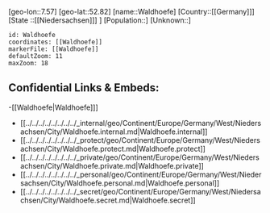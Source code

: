 ﻿---
location: [52.82,7.57]
mapzoom: [7,12] 
mapmarker: city 
type: City
tags:
- geo/City


SpocWebEntityId: 35410
isDeleted: false
confidential: public

---
[geo-lon::7.57]
[geo-lat::52.82]
[name::Waldhoefe]
[Country::[[Germany]]]
[State ::[[Niedersachsen]]] ]
[Population::]
[Unknown::]


```leaflet
id: Waldhoefe
coordinates: [[Waldhoefe]]
markerFile: [[Waldhoefe]]
defaultZoom: 11 
maxZoom: 18
```


## Confidential Links & Embeds: 
-[[Waldhoefe|Waldhoefe]]] 
- [[../../../../../../../../_internal/geo/Continent/Europe/Germany/West/Niedersachsen/City/Waldhoefe.internal.md|Waldhoefe.internal]] 
- [[../../../../../../../../_protect/geo/Continent/Europe/Germany/West/Niedersachsen/City/Waldhoefe.protect.md|Waldhoefe.protect]] 
- [[../../../../../../../../_private/geo/Continent/Europe/Germany/West/Niedersachsen/City/Waldhoefe.private.md|Waldhoefe.private]] 
- [[../../../../../../../../_personal/geo/Continent/Europe/Germany/West/Niedersachsen/City/Waldhoefe.personal.md|Waldhoefe.personal]] 
- [[../../../../../../../../_secret/geo/Continent/Europe/Germany/West/Niedersachsen/City/Waldhoefe.secret.md|Waldhoefe.secret]] 
